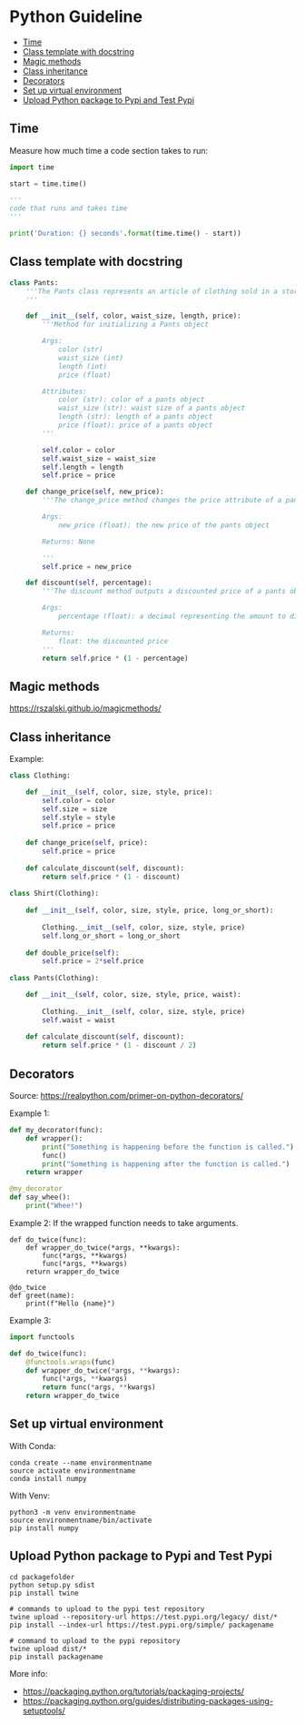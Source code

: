 # Python Guideline <!-- omit in toc -->

- [Time](#time)
- [Class template with docstring](#class-template-with-docstring)
- [Magic methods](#magic-methods)
- [Class inheritance](#class-inheritance)
- [Decorators](#decorators)
- [Set up virtual environment](#set-up-virtual-environment)
- [Upload Python package to Pypi and Test Pypi](#upload-python-package-to-pypi-and-test-pypi)

## Time

Measure how much time a code section takes to run:
```python
import time

start = time.time()

'''
code that runs and takes time
'''

print('Duration: {} seconds'.format(time.time() - start))
```

## Class template with docstring

```python
class Pants:
    '''The Pants class represents an article of clothing sold in a store
    '''

    def __init__(self, color, waist_size, length, price):
        '''Method for initializing a Pants object

        Args: 
            color (str)
            waist_size (int)
            length (int)
            price (float)

        Attributes:
            color (str): color of a pants object
            waist_size (str): waist size of a pants object
            length (str): length of a pants object
            price (float): price of a pants object
        '''

        self.color = color
        self.waist_size = waist_size
        self.length = length
        self.price = price

    def change_price(self, new_price):
        '''The change_price method changes the price attribute of a pants object

        Args: 
            new_price (float): the new price of the pants object

        Returns: None

        '''
        self.price = new_price

    def discount(self, percentage):
        '''The discount method outputs a discounted price of a pants object

        Args:
            percentage (float): a decimal representing the amount to discount

        Returns:
            float: the discounted price
        '''
        return self.price * (1 - percentage)
```

## Magic methods
https://rszalski.github.io/magicmethods/

## Class inheritance
Example:
```python
class Clothing:

    def __init__(self, color, size, style, price):
        self.color = color
        self.size = size
        self.style = style
        self.price = price
        
    def change_price(self, price):
        self.price = price
        
    def calculate_discount(self, discount):
        return self.price * (1 - discount)
        
class Shirt(Clothing):
    
    def __init__(self, color, size, style, price, long_or_short):
        
        Clothing.__init__(self, color, size, style, price)
        self.long_or_short = long_or_short
    
    def double_price(self):
        self.price = 2*self.price
    
class Pants(Clothing):

    def __init__(self, color, size, style, price, waist):
        
        Clothing.__init__(self, color, size, style, price)
        self.waist = waist
        
    def calculate_discount(self, discount):
        return self.price * (1 - discount / 2)
```

## Decorators
Source: https://realpython.com/primer-on-python-decorators/

Example 1:
```python
def my_decorator(func):
    def wrapper():
        print("Something is happening before the function is called.")
        func()
        print("Something is happening after the function is called.")
    return wrapper

@my_decorator
def say_whee():
    print("Whee!")
```

Example 2:
If the wrapped function needs to take arguments.
```
def do_twice(func):
    def wrapper_do_twice(*args, **kwargs):
        func(*args, **kwargs)
        func(*args, **kwargs)
    return wrapper_do_twice

@do_twice
def greet(name):
    print(f"Hello {name}")
```

Example 3:
```python
import functools

def do_twice(func):
    @functools.wraps(func)
    def wrapper_do_twice(*args, **kwargs):
        func(*args, **kwargs)
        return func(*args, **kwargs)
    return wrapper_do_twice
```

## Set up virtual environment

With Conda:
```
conda create --name environmentname
source activate environmentname
conda install numpy
```

With Venv:
```
python3 -m venv environmentname
source environmentname/bin/activate
pip install numpy
```

## Upload Python package to Pypi and Test Pypi

```
cd packagefolder
python setup.py sdist
pip install twine

# commands to upload to the pypi test repository
twine upload --repository-url https://test.pypi.org/legacy/ dist/*
pip install --index-url https://test.pypi.org/simple/ packagename

# command to upload to the pypi repository
twine upload dist/*
pip install packagename
```

More info:
- https://packaging.python.org/tutorials/packaging-projects/ 
- https://packaging.python.org/guides/distributing-packages-using-setuptools/

